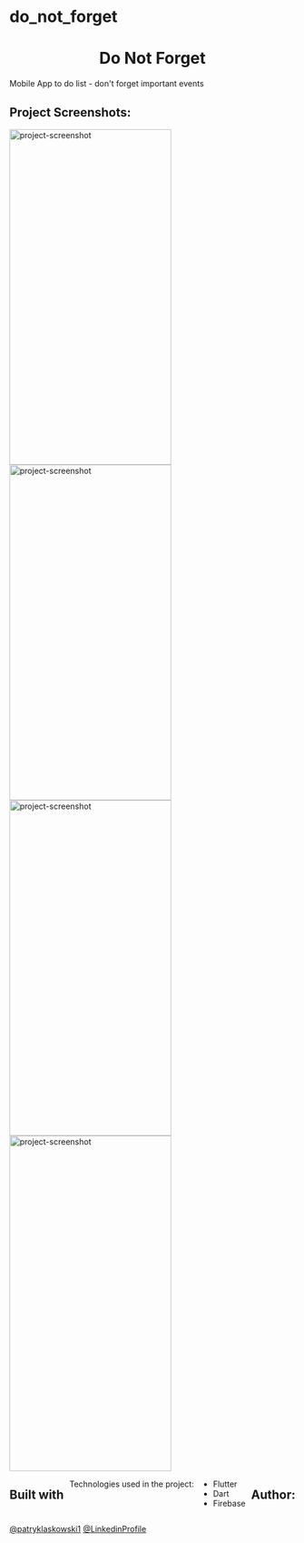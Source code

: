 # do_not_forget

<h1 align="center" id="title">Do Not Forget</h1>

<p id="description"> Mobile App to do list - don't forget important events </p>

<h2>Project Screenshots:</h2>

<div style="display: flex; justify-content: space-between; flex-wrap: wrap;">

 <img src="https://i.ibb.co/jWPR9WQ/HomePage.png" alt="project-screenshot" width="285" height="590">
 <img src="https://i.ibb.co/z2p88Rr/Details-Page.png" alt="project-screenshot" width="285" height="590">

</div>

<div style="display: flex; justify-content: space-between; flex-wrap: wrap;">
 <img src="https://i.ibb.co/tXTBSSL/Remove-Item.png" alt="project-screenshot" width="285" height="590">
  <img src="https://i.ibb.co/Ws1Ycyr/AddPage.png" alt="project-screenshot" width="285" height="590">
  
</div>

<div style="display: flex; justify-content: space-between; flex-wrap: wrap;">

<h2> Built with</h2>

Technologies used in the project:

*   Flutter
*   Dart
*   Firebase

<h2> Author:</h2>

[@patryklaskowski1](https://github.com/patryklaskowski1)
[@LinkedinProfile](https://www.linkedin.com/in/patryk-l-363329189/) 